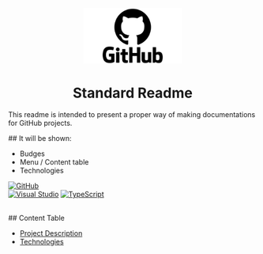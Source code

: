 <p width="100%" align="center">
<!-- a largura é 100%, pois representa a proporção completa da faixa superior do paragrafo -->
    <img src="./images/GitHub-Logo.png" width="200px">
</p>    
<!-- Usei barra antes do "p" para fechar paragrafo -->
<h1 id = "projectDescription" align="center">Standard Readme</h1>

<p>This readme is intended to present a proper way of making documentations for GitHub projects.</p>
## It will be shown:
<ul>
    <li>Budges</li>
    <li>Menu / Content table</li>
    <li>Technologies</li>
</ul>    

[![GitHub](https://img.shields.io/badge/--181717?logo=github&logoColor=ffffff)](https://github.com/)
<br>
[![Visual Studio](https://badgen.net/badge/icon/visualstudio?icon=visualstudio&label)](https://visualstudio.microsoft.com)
[![TypeScript](https://badgen.net/badge/icon/typescript?icon=typescript&label)](https://typescriptlang.org)
<!-- site: https://github.com/Naereen/badges -->
<!-- ADD COMMENTS: CRTL + C + K -->
<br>
## Content Table
<ul>
    <li><a href ="#projectDescription">Project Description</a></li>
    <li><a href ="">Technologies</a></li>
    <!-- Use <a> parameter to adding links! -->
</ul>
